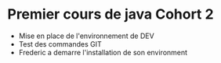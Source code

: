 # Premier cours de java Cohort 2

- Mise en place de l'environnement de DEV
- Test des commandes GIT
- Frederic a demarre l'installation de son environment